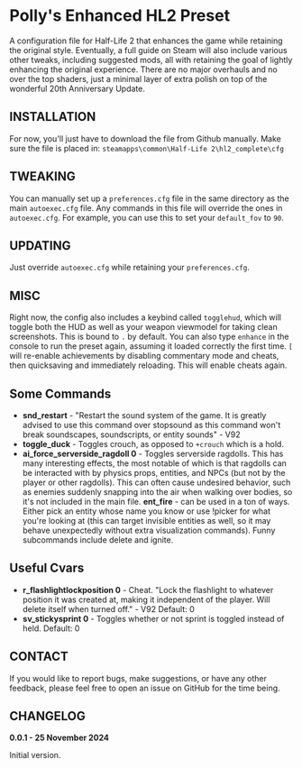 Polly's Enhanced HL2 Preset
=========
A configuration file for Half-Life 2 that enhances the game while retaining the original style. Eventually, a full guide on Steam will also include various other tweaks, including suggested mods, all with retaining the goal of lightly enhancing the original experience. There are no major overhauls and no over the top shaders, just a minimal layer of extra polish on top of the wonderful 20th Anniversary Update.

INSTALLATION
------------
For now, you'll just have to download the file from Github manually. Make sure the file is placed in: `steamapps\common\Half-Life 2\hl2_complete\cfg`

TWEAKING
------
You can manually set up a `preferences.cfg` file in the same directory as the main `autoexec.cfg` file. Any commands in this file will override the ones in `autoexec.cfg`. For example, you can use this to set your `default_fov` to `90`.

UPDATING
------
Just override `autoexec.cfg` while retaining your `preferences.cfg`.

MISC
------
Right now, the config also includes a keybind called `togglehud`, which will toggle both the HUD as well as your weapon viewmodel for taking clean screenshots. This is bound to `.` by default. You can also type `enhance` in the console to run the preset again, assuming it loaded correctly the first time. `[` will re-enable achievements by disabling commentary mode and cheats, then quicksaving and immediately reloading. This will enable cheats again.

Some Commands
---
- **snd_restart** - "Restart the sound system of the game. It is greatly advised to use this command over stopsound as this command won't break soundscapes, soundscripts, or entity sounds" - V92
- **toggle_duck** - Toggles crouch, as opposed to `+crouch` which is a hold.
- **ai_force_serverside_ragdoll 0** - Toggles serverside ragdolls. This has many interesting effects, the most notable of which is that ragdolls can be interacted with by physics props, entities, and NPCs (but not by the player or other ragdolls). This can often cause undesired behavior, such as enemies suddenly snapping into the air when walking over bodies, so it's not included in the main file.
**ent_fire** - can be used in a ton of ways. Either pick an entity whose name you know or use !picker for what you're looking at (this can target invisible entities as well, so it may behave unexpectedly without extra visualization commands). Funny subcommands include delete and ignite.

Useful Cvars
---
- **r_flashlightlockposition 0** - Cheat. "Lock the flashlight to whatever position it was created at, making it independent of the player. Will delete itself when turned off." - V92 Default: 0
- **sv_stickysprint 0** - Toggles whether or not sprint is toggled instead of held. Default: 0

CONTACT
-------
If you would like to report bugs, make suggestions, or have any other feedback, please feel free to open an issue on GitHub for the time being.

CHANGELOG
---------
__**0.0.1** - 25 November 2024__

Initial version.